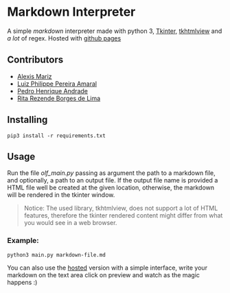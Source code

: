 # Markdown Interpreter

A simple _markdown_ interpreter made with python 3, [Tkinter](https://docs.python.org/3/library/tkinter.html), [tkhtmlview](https://pypi.org/project/tkhtmlview/) and _a lot_ of regex. Hosted with [github pages](http://ritarez.github.io/markdown-interpreter/)

Contributors
------------
- [Alexis Mariz](https://github.com/Adgmariz)
- [Luiz Philippe Pereira Amaral](https://github.com/luizppa)
- [Pedro Henrique Andrade](https://github.com/carbo6ufmg)
- [Rita Rezende Borges de Lima](https://github.com/RitaRez)


Installing
-------------
```pip3 install -r requirements.txt```

## Usage

Run the file _olf_main.py_ passing as argument the path to a markdown file, and optionally, a path to an output file. If the output file name is provided a HTML file well be created at the given location, otherwise, the markdown will be rendered in the tkinter window.

> Notice: The used library, tkhtmlview, does not support a lot of HTML features, therefore the tkinter rendered content might differ from what you would see in a web browser.

### Example:

```python3 main.py markdown-file.md```

You can also use the [hosted](http://ritarez.github.io/markdown-interpreter/) version with a simple interface, write your markdown on the text area click on preview and watch as the magic happens :)
